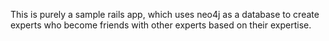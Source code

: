 This is purely a sample rails app, which uses neo4j as a database to create
experts who become friends with other experts based on their expertise.
